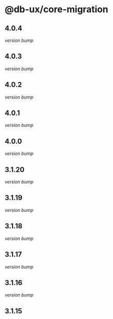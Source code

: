 # @db-ux/core-migration

## 4.0.4

_version bump_


## 4.0.3

_version bump_

## 4.0.2

_version bump_

## 4.0.1

_version bump_

## 4.0.0

_version bump_

## 3.1.20

_version bump_

## 3.1.19

_version bump_

## 3.1.18

_version bump_

## 3.1.17

_version bump_

## 3.1.16

_version bump_

## 3.1.15
